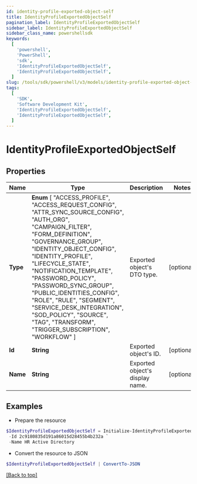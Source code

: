 ```yaml
---
id: identity-profile-exported-object-self
title: IdentityProfileExportedObjectSelf
pagination_label: IdentityProfileExportedObjectSelf
sidebar_label: IdentityProfileExportedObjectSelf
sidebar_class_name: powershellsdk
keywords:
  [
    'powershell',
    'PowerShell',
    'sdk',
    'IdentityProfileExportedObjectSelf',
    'IdentityProfileExportedObjectSelf',
  ]
slug: /tools/sdk/powershell/v3/models/identity-profile-exported-object-self
tags:
  [
    'SDK',
    'Software Development Kit',
    'IdentityProfileExportedObjectSelf',
    'IdentityProfileExportedObjectSelf',
  ]
---
```


# IdentityProfileExportedObjectSelf

## Properties

| Name | Type | Description | Notes |
| --- | --- | --- | --- |
| **Type** | **Enum** [ "ACCESS_PROFILE", "ACCESS_REQUEST_CONFIG", "ATTR_SYNC_SOURCE_CONFIG", "AUTH_ORG", "CAMPAIGN_FILTER", "FORM_DEFINITION", "GOVERNANCE_GROUP", "IDENTITY_OBJECT_CONFIG", "IDENTITY_PROFILE", "LIFECYCLE_STATE", "NOTIFICATION_TEMPLATE", "PASSWORD_POLICY", "PASSWORD_SYNC_GROUP", "PUBLIC_IDENTITIES_CONFIG", "ROLE", "RULE", "SEGMENT", "SERVICE_DESK_INTEGRATION", "SOD_POLICY", "SOURCE", "TAG", "TRANSFORM", "TRIGGER_SUBSCRIPTION", "WORKFLOW" ] | Exported object's DTO type. | [optional] |
| **Id** | **String** | Exported object's ID. | [optional] |
| **Name** | **String** | Exported object's display name. | [optional] |

## Examples

- Prepare the resource

```powershell
$IdentityProfileExportedObjectSelf = Initialize-IdentityProfileExportedObjectSelf  -Type SOURCE `
 -Id 2c9180835d191a86015d28455b4b232a `
 -Name HR Active Directory
```

- Convert the resource to JSON

```powershell
$IdentityProfileExportedObjectSelf | ConvertTo-JSON
```

[[Back to top]](#)
